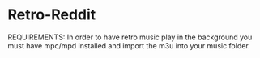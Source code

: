 # Retro-Reddit
REQUIREMENTS:
In order to have retro music play in the background you must have mpc/mpd installed and import the m3u into your music folder.
